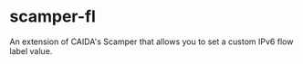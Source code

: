 # scamper-fl
An extension of CAIDA's Scamper that allows you to set a custom IPv6 flow label value.
